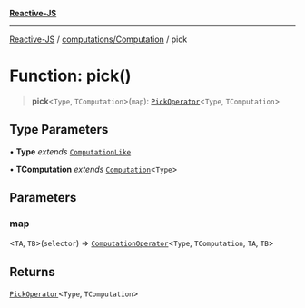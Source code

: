 [**Reactive-JS**](../../../README.md)

***

[Reactive-JS](../../../README.md) / [computations/Computation](../README.md) / pick

# Function: pick()

> **pick**\<`Type`, `TComputation`\>(`map`): [`PickOperator`](../interfaces/PickOperator.md)\<`Type`, `TComputation`\>

## Type Parameters

• **Type** *extends* [`ComputationLike`](../../interfaces/ComputationLike.md)

• **TComputation** *extends* [`Computation`](../../interfaces/Computation.md)\<`Type`\>

## Parameters

### map

\<`TA`, `TB`\>(`selector`) => [`ComputationOperator`](../../type-aliases/ComputationOperator.md)\<`Type`, `TComputation`, `TA`, `TB`\>

## Returns

[`PickOperator`](../interfaces/PickOperator.md)\<`Type`, `TComputation`\>
